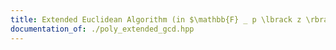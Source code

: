 ```yaml
---
title: Extended Euclidean Algorithm (in $\mathbb{F} _ p \lbrack z \rbrack$ for FFT prime $p$)
documentation_of: ./poly_extended_gcd.hpp
---
```

